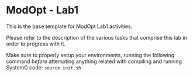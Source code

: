 # ModOpt - Lab1

This is the base template for ModOpt Lab1 activities.

Please refer to the description of the various tasks that comprise this lab in order to progress with it.

Make sure to properly setup your environments, running the following command *before* attempting anything related with compiling and running SystemC code:
`source init.sh`
